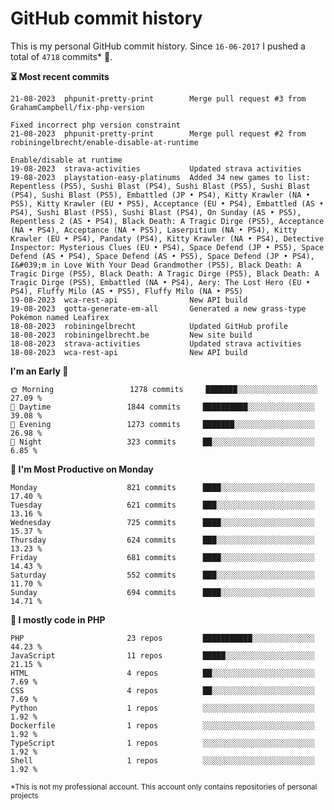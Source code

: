 # GitHub commit history
This is my personal GitHub commit history. Since <!--START_SECTION:first-commit-date-->`16-06-2017`<!--END_SECTION:first-commit-date--> I pushed a total of <!--START_SECTION:total-commit-count-->`4718`<!--END_SECTION:total-commit-count--> commits* 🎉.

<!--START_SECTION:most-recent-commits-->
**⏳ Most recent commits**
                                        
```text
21-08-2023  phpunit-pretty-print        Merge pull request #3 from GrahamCampbell/fix-php-version

Fixed incorrect php version constraint
21-08-2023  phpunit-pretty-print        Merge pull request #2 from robiningelbrecht/enable-disable-at-runtime

Enable/disable at runtime
19-08-2023  strava-activities           Updated strava activities
19-08-2023  playstation-easy-platinums  Added 34 new games to list: Repentless (PS5), Sushi Blast (PS4), Sushi Blast (PS5), Sushi Blast (PS4), Sushi Blast (PS5), Embattled (JP • PS4), Kitty Krawler (NA • PS5), Kitty Krawler (EU • PS5), Acceptance (EU • PS4), Embattled (AS • PS4), Sushi Blast (PS5), Sushi Blast (PS4), On Sunday (AS • PS5), Repentless 2 (AS • PS4), Black Death: A Tragic Dirge (PS5), Acceptance (NA • PS4), Acceptance (NA • PS5), Laserpitium (NA • PS4), Kitty Krawler (EU • PS4), Pandaty (PS4), Kitty Krawler (NA • PS4), Detective Inspector: Mysterious Clues (EU • PS4), Space Defend (JP • PS5), Space Defend (AS • PS4), Space Defend (AS • PS5), Space Defend (JP • PS4), I&#039;m in Love With Your Dead Grandmother (PS5), Black Death: A Tragic Dirge (PS5), Black Death: A Tragic Dirge (PS5), Black Death: A Tragic Dirge (PS5), Embattled (NA • PS4), Aery: The Lost Hero (EU • PS4), Fluffy Milo (AS • PS5), Fluffy Milo (NA • PS5)
19-08-2023  wca-rest-api                New API build
19-08-2023  gotta-generate-em-all       Generated a new grass-type Pokémon named Leafirex
18-08-2023  robiningelbrecht            Updated GitHub profile
18-08-2023  robiningelbrecht.be         New site build
18-08-2023  strava-activities           Updated strava activities
18-08-2023  wca-rest-api                New API build
```
<!--END_SECTION:most-recent-commits-->  

<!--START_SECTION:commits-per-day-time-->
**I&#039;m an Early 🐤**

```text
🌞 Morning                 1278 commits     ███████░░░░░░░░░░░░░░░░░░   27.09 %
🌆 Daytime                 1844 commits     ██████████░░░░░░░░░░░░░░░   39.08 %
🌃 Evening                 1273 commits     ███████░░░░░░░░░░░░░░░░░░   26.98 %
🌙 Night                   323 commits      ██░░░░░░░░░░░░░░░░░░░░░░░   6.85 %
```
<!--END_SECTION:commits-per-day-time-->  

<!--START_SECTION:commits-per-weekday-->
**📅 I&#039;m Most Productive on Monday**

```text
Monday                    821 commits      ████░░░░░░░░░░░░░░░░░░░░░   17.40 %
Tuesday                   621 commits      ███░░░░░░░░░░░░░░░░░░░░░░   13.16 %
Wednesday                 725 commits      ████░░░░░░░░░░░░░░░░░░░░░   15.37 %
Thursday                  624 commits      ███░░░░░░░░░░░░░░░░░░░░░░   13.23 %
Friday                    681 commits      ████░░░░░░░░░░░░░░░░░░░░░   14.43 %
Saturday                  552 commits      ███░░░░░░░░░░░░░░░░░░░░░░   11.70 %
Sunday                    694 commits      ████░░░░░░░░░░░░░░░░░░░░░   14.71 %
```
<!--END_SECTION:commits-per-weekday-->  

<!--START_SECTION:repos-per-language-->
**💬 I mostly code in PHP**

```text
PHP                       23 repos         ███████████░░░░░░░░░░░░░░   44.23 %
JavaScript                11 repos         █████░░░░░░░░░░░░░░░░░░░░   21.15 %
HTML                      4 repos          ██░░░░░░░░░░░░░░░░░░░░░░░   7.69 %
CSS                       4 repos          ██░░░░░░░░░░░░░░░░░░░░░░░   7.69 %
Python                    1 repos          ░░░░░░░░░░░░░░░░░░░░░░░░░   1.92 %
Dockerfile                1 repos          ░░░░░░░░░░░░░░░░░░░░░░░░░   1.92 %
TypeScript                1 repos          ░░░░░░░░░░░░░░░░░░░░░░░░░   1.92 %
Shell                     1 repos          ░░░░░░░░░░░░░░░░░░░░░░░░░   1.92 %
```
<!--END_SECTION:repos-per-language-->  

<sub>*This is not my professional account. This account only contains repositories of personal projects</sub>
